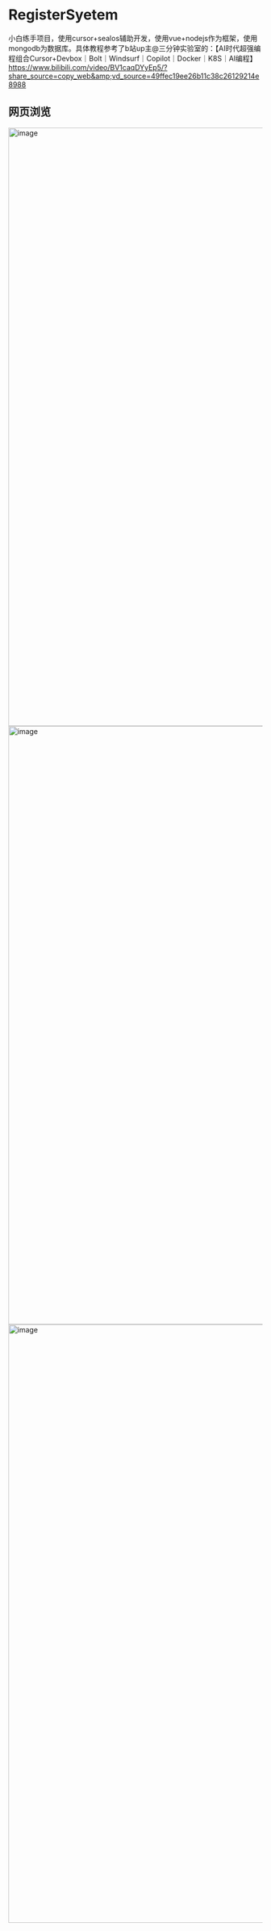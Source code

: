 # RegisterSyetem
小白练手项目，使用cursor+sealos辅助开发，使用vue+nodejs作为框架，使用mongodb为数据库。具体教程参考了b站up主@三分钟实验室的：【AI时代超强编程组合Cursor+Devbox｜Bolt｜Windsurf｜Copilot｜Docker｜K8S｜AI编程】 https://www.bilibili.com/video/BV1caqDYyEp5/?share_source=copy_web&amp;vd_source=49ffec19ee26b11c38c26129214e8988

## 网页浏览
<img width="2560" height="1187" alt="image" src="https://github.com/user-attachments/assets/e9e1235f-3ed1-48b9-a46e-7626121e9b43" />

<img width="2560" height="1187" alt="image" src="https://github.com/user-attachments/assets/2ee00601-1f2d-4a8e-9eb2-54d6a671abfa" />

<img width="2560" height="1187" alt="image" src="https://github.com/user-attachments/assets/c2822438-9365-43c5-a627-dcf9d05ecef1" />
